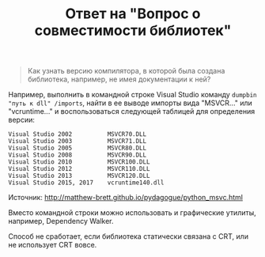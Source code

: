 ﻿---
title: "Ответ на \"Вопрос о совместимости библиотек\""
se.owner.user_id: 240512
se.owner.display_name: "MSDN.WhiteKnight"
se.owner.link: "https://ru.stackoverflow.com/users/240512/msdn-whiteknight"
se.answer_id: 935525
se.question_id: 935440
se.post_type: answer
se.is_accepted: True
---
<blockquote>
  <p>Как узнать версию компилятора, в которой была создана библиотека, например, не имея документации к ней?</p>
</blockquote>

<p>Например, выполнить в командной строке Visual Studio команду <code>dumpbin "путь к dll" /imports</code>, найти в ее выводе импорты вида "MSVCR..." или "vcruntime..." и воспользоваться следующей таблицей для определения версии:</p>

<pre class="lang-none prettyprint-override"><code>Visual Studio 2002          MSVCR70.DLL 
Visual Studio 2003          MSVCR71.DLL 
Visual Studio 2005          MSVCR80.DLL 
Visual Studio 2008          MSVCR90.DLL 
Visual Studio 2010          MSVCR100.DLL
Visual Studio 2012          MSVCR110.DLL    
Visual Studio 2013          MSVCR120.DLL    
Visual Studio 2015, 2017    vcruntime140.dll
</code></pre>

<p>Источник: <a href="http://matthew-brett.github.io/pydagogue/python_msvc.html" rel="nofollow noreferrer">http://matthew-brett.github.io/pydagogue/python_msvc.html</a></p>

<p>Вместо командной строки можно использовать и графические утилиты, например, Dependency Walker.</p>

<p>Способ не сработает, если библиотека статически связана с CRT, или не использует CRT вовсе.</p>
